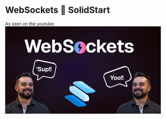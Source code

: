 # WebSockets 🤝 SolidStart

As seen on the youtube:
[![WebSockets video cover on youtube](/public/web-sockets.png)](https://www.youtube.com/watch?v=EXAYc093AKg)

